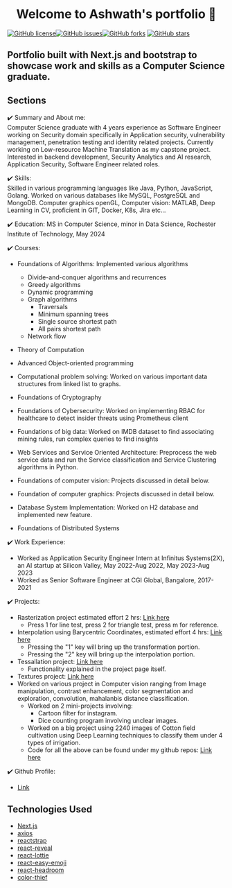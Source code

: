 <h1 align="center">Welcome to Ashwath's portfolio 👋</h1>
<a href="https://github.com/1hanzla100/developer-portfolio/blob/main/LICENSE"><img alt="GitHub license" src="https://img.shields.io/github/license/1hanzla100/developer-portfolio"></a><a href="https://github.com/1hanzla100/developer-portfolio/issues"><img alt="GitHub issues" src="https://img.shields.io/github/issues/1hanzla100/developer-portfolio"></a><a href="https://github.com/1hanzla100/developer-portfolio/network"><img alt="GitHub forks" src="https://img.shields.io/github/forks/1hanzla100/developer-portfolio"></a> <a href="https://github.com/1hanzla100/developer-portfolio/stargazers"><img alt="GitHub stars" src="https://img.shields.io/github/stars/1hanzla100/developer-portfolio"></a>

## Portfolio built with Next.js and bootstrap to showcase work and skills as a Computer Science graduate.

<!-- <p align="center">
  <kbd>
    <img src="https://github.com/1hanzla100/developer-portfolio/blob/master/picture.PNG"></img>
  </kbd>
</p> -->

<!-- ## To view a live example, **[click here](https://developer-portfolio-1hanzla100.vercel.app/)**.

Just Edit `portfolio.js` to get your personal portfolio. Feel free to use it as-is or customize it as much as you want.

But if you want to **contribute** and make this much better for other developer have a look at [Issues](https://github.com/1hanzla100/developer-portfolio/issues).

If you created something awesome and want to contribute then feel free to open an [pull request](https://github.com/1hanzla100/developer-portfolio/pulls). -->


## Sections

✔️ Summary and About me: \
Computer Science graduate with 4 years experience as Software Engineer working on Security domain specifically in Application security, vulnerability management, penetration testing and identity related projects. Currently working on Low-resource Machine Translation as my capstone project. Interested in backend development, Security Analytics and AI research, Application Security, Software Engineer related roles. 


✔️ Skills: \
Skilled in various programming languages like Java, Python, JavaScript, Golang. Worked on various databases like MySQL, PostgreSQL and MongoDB. 
Computer graphics openGL,
Computer vision: MATLAB, Deep Learning in CV, 
proficient in GIT, Docker, K8s, Jira etc... 

✔️ Education: 
MS in Computer Science, minor in Data Science, Rochester Institute of Technology, May 2024

✔️ Courses:
- Foundations of Algorithms: Implemented various algorithms 
  - Divide-and-conquer algorithms and recurrences
  - Greedy algorithms
  - Dynamic programming
  - Graph algorithms
    - Traversals
    - Minimum spanning trees
    - Single source shortest path
    - All pairs shortest path
  - Network flow

 
- Theory of Computation
- Advanced Object-oriented programming
- Computational problem solving: Worked on various important data structures from linked list to graphs. 
- Foundations of Cryptography
- Foundations of Cybersecurity: Worked on implementing RBAC for healthcare to detect insider threats using Prometheus client
- Foundations of big data: Worked on IMDB dataset to find associating mining rules, run complex queries to find insights 
- Web Services and Service Oriented Architecture: Preprocess the web service data and run the Service classification and Service Clustering algorithms in Python.
- Foundations of computer vision: Projects discussed in detail below. 
- Foundation of computer graphics: Projects discussed in detail below. 
- Database System Implementation: Worked on H2 database and implemented new feature. 
- Foundations of Distributed Systems

✔️ Work Experience: 
- Worked as Application Security Engineer Intern at Infinitus Systems(2X), an AI startup at Silicon Valley, May 2022-Aug 2022, May 2023-Aug 2023
- Worked as Senior Software Engineer at CGI Global, Bangalore, 2017-2021

✔️ Projects: 
- Rasterization project estimated effort 2 hrs: [Link here](https://ashwathhalemane.github.io/CSCI610-Assignment2) 
  - Press 1 for line test, press 2 for  triangle test, press m for reference.
- Interpolation using Barycentric Coordinates, estimated effort 4 hrs: [Link here](https://ashwathhalemane.github.io/CSCI610-Assignment3)
  - Pressing the "1" key will bring up the transformation portion.
  - Pressing the "2" key will bring up the interpolation portion.
- Tessallation project: [Link here](https://ashwathhalemane.github.io/CSCI610-Assignment4/assn4-tessellation.html)
  - Functionality explained in the project page itself.
- Textures project: [Link here](https://ashwathhalemane.github.io/csci610-assn7/assn7-textures.html)
- Worked on various project in Computer vision ranging from Image manipulation, contrast enhancement, color segmentation and exploration, convolution, mahalanbis distance classification.
  - Worked on 2 mini-projects involving:
    - Cartoon filter for instagram.
    - Dice counting program involving unclear images.
  - Worked on a big project using 2240 images of Cotton field cultivation using Deep Learning techniques to classify them under 4 types of irrigation. 
  - Code for all the above can be found under my github repos: [Link here](https://github.com/ashwathhalemane)

✔️ Github Profile: 
- [Link](https://github.com/ashwathhalemane)

## Technologies Used

-   [Next.js](https://nextjs.org/)
-   [axios](https://www.npmjs.com/package/axios)
-   [reactstrap](https://reactstrap.github.io/)
-   [react-reveal](https://www.react-reveal.com/)
-   [react-lottie](https://www.npmjs.com/package/react-lottie)
-   [react-easy-emoji](https://github.com/appfigures/react-easy-emoji)
-   [react-headroom](https://github.com/KyleAMathews/react-headroom)
-   [color-thief](https://github.com/lokesh/color-thief)
